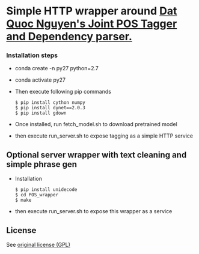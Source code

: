 # Simple HTTP wrapper around [Dat Quoc Nguyen's ](https://github.com/datquocnguyen) [Joint POS Tagger and Dependency parser.](https://github.com/datquocnguyen/jPTDP)


### Installation steps


* conda create -n py27 python=2.7
* conda activate py27
* Then execute following pip commands

      $ pip install cython numpy
      $ pip install dynet==2.0.3
      $ pip install gdown
      
* Once installed, run fetch_model.sh to download pretrained  model

* then execute run_server.sh to expose tagging as a simple HTTP service


## Optional server wrapper with text cleaning and simple phrase gen

* Installation

      $ pip install unidecode
      $ cd POS_wrapper
      $ make


* then execute run_server.sh to expose this wrapper as a service



## License

See [original license (GPL)](https://github.com/datquocnguyen/jPTDP/blob/master/License.txt)
